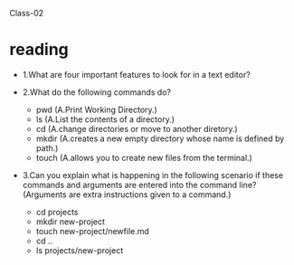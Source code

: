 Class-02
# reading


- 1.What are four important features to look for in a text editor?
- 2.What do the following commands do?
  - pwd (A.Print Working Directory.)
  - ls (A.List the contents of a directory.)
  - cd (A.change directories or move to another diretory.)
  - mkdir (A.creates a new empty directory whose name is defined by path.)
  - touch (A.allows you to create new files from the terminal.)
  
- 3.Can you explain what is happening in the following scenario if these commands and arguments are entered into the command line? (Arguments are extra instructions given to a command.)
  - cd projects
  - mkdir new-project
  - touch new-project/newfile.md
  - cd ..
  - ls projects/new-project
